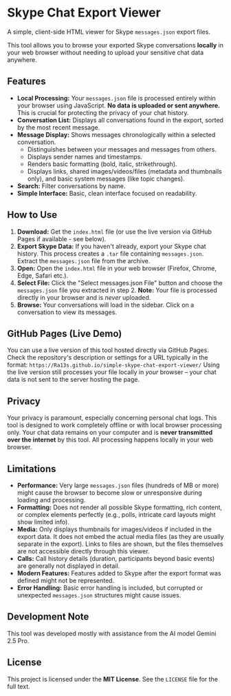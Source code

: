 # Skype Chat Export Viewer

A simple, client-side HTML viewer for Skype `messages.json` export files.

This tool allows you to browse your exported Skype conversations **locally** in your web browser without needing to upload your sensitive chat data anywhere.

## Features

*   **Local Processing:** Your `messages.json` file is processed entirely within your browser using JavaScript. **No data is uploaded or sent anywhere.** This is crucial for protecting the privacy of your chat history.
*   **Conversation List:** Displays all conversations found in the export, sorted by the most recent message.
*   **Message Display:** Shows messages chronologically within a selected conversation.
    *   Distinguishes between your messages and messages from others.
    *   Displays sender names and timestamps.
    *   Renders basic formatting (bold, italic, strikethrough).
    *   Displays links, shared images/videos/files (metadata and thumbnails only), and basic system messages (like topic changes).
*   **Search:** Filter conversations by name.
*   **Simple Interface:** Basic, clean interface focused on readability.

## How to Use

1.  **Download:** Get the `index.html` file (or use the live version via GitHub Pages if available - see below).
2.  **Export Skype Data:** If you haven't already, export your Skype chat history. This process creates a `.tar` file containing `messages.json`. Extract the `messages.json` file from the archive.
3.  **Open:** Open the `index.html` file in your web browser (Firefox, Chrome, Edge, Safari etc.).
4.  **Select File:** Click the "Select messages.json File" button and choose the `messages.json` file you extracted in step 2. **Note:** Your file is processed directly in your browser and is *never* uploaded.
5.  **Browse:** Your conversations will load in the sidebar. Click on a conversation to view its messages.

## GitHub Pages (Live Demo)

You can use a live version of this tool hosted directly via GitHub Pages. Check the repository's description or settings for a URL typically in the format: `https://Ra13s.github.io/simple-skype-chat-export-viewer/`
Using the live version still processes your file locally in *your* browser – your chat data is not sent to the server hosting the page.

## Privacy

Your privacy is paramount, especially concerning personal chat logs. This tool is designed to work completely offline or with local browser processing only. Your chat data remains on your computer and is **never transmitted over the internet** by this tool. All processing happens locally in your web browser.

## Limitations

*   **Performance:** Very large `messages.json` files (hundreds of MB or more) might cause the browser to become slow or unresponsive during loading and processing.
*   **Formatting:** Does not render all possible Skype formatting, rich content, or complex elements perfectly (e.g., polls, intricate card layouts might show limited info).
*   **Media:** Only displays thumbnails for images/videos if included in the export data. It does not embed the actual media files (as they are usually separate in the export). Links to files are shown, but the files themselves are not accessible directly through this viewer.
*   **Calls:** Call history details (duration, participants beyond basic events) are generally not displayed in detail.
*   **Modern Features:** Features added to Skype after the export format was defined might not be represented.
*   **Error Handling:** Basic error handling is included, but corrupted or unexpected `messages.json` structures might cause issues.

## Development Note

This tool was developed mostly with assistance from the AI model Gemini 2.5 Pro.

## License

This project is licensed under the **MIT License**. See the `LICENSE` file for the full text.
